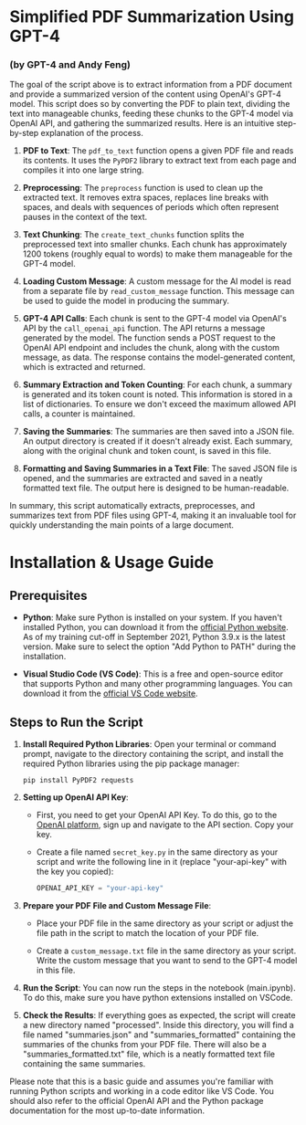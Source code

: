 # Simplified PDF Summarization Using GPT-4
### (by GPT-4 and Andy Feng)

The goal of the script above is to extract information from a PDF document and provide a summarized version of the content using OpenAI's GPT-4 model. This script does so by converting the PDF to plain text, dividing the text into manageable chunks, feeding these chunks to the GPT-4 model via OpenAI API, and gathering the summarized results. Here is an intuitive step-by-step explanation of the process.

1. **PDF to Text**: The `pdf_to_text` function opens a given PDF file and reads its contents. It uses the `PyPDF2` library to extract text from each page and compiles it into one large string.

2. **Preprocessing**: The `preprocess` function is used to clean up the extracted text. It removes extra spaces, replaces line breaks with spaces, and deals with sequences of periods which often represent pauses in the context of the text.

3. **Text Chunking**: The `create_text_chunks` function splits the preprocessed text into smaller chunks. Each chunk has approximately 1200 tokens (roughly equal to words) to make them manageable for the GPT-4 model.

4. **Loading Custom Message**: A custom message for the AI model is read from a separate file by `read_custom_message` function. This message can be used to guide the model in producing the summary.

5. **GPT-4 API Calls**: Each chunk is sent to the GPT-4 model via OpenAI's API by the `call_openai_api` function. The API returns a message generated by the model. The function sends a POST request to the OpenAI API endpoint and includes the chunk, along with the custom message, as data. The response contains the model-generated content, which is extracted and returned.

6. **Summary Extraction and Token Counting**: For each chunk, a summary is generated and its token count is noted. This information is stored in a list of dictionaries. To ensure we don't exceed the maximum allowed API calls, a counter is maintained.

7. **Saving the Summaries**: The summaries are then saved into a JSON file. An output directory is created if it doesn't already exist. Each summary, along with the original chunk and token count, is saved in this file.

8. **Formatting and Saving Summaries in a Text File**: The saved JSON file is opened, and the summaries are extracted and saved in a neatly formatted text file. The output here is designed to be human-readable.

In summary, this script automatically extracts, preprocesses, and summarizes text from PDF files using GPT-4, making it an invaluable tool for quickly understanding the main points of a large document.

# Installation & Usage Guide

## Prerequisites

- **Python**: Make sure Python is installed on your system. If you haven't installed Python, you can download it from the [official Python website](https://www.python.org/downloads/). As of my training cut-off in September 2021, Python 3.9.x is the latest version. Make sure to select the option "Add Python to PATH" during the installation.

- **Visual Studio Code (VS Code)**: This is a free and open-source editor that supports Python and many other programming languages. You can download it from the [official VS Code website](https://code.visualstudio.com/download). 

## Steps to Run the Script

1. **Install Required Python Libraries**: Open your terminal or command prompt, navigate to the directory containing the script, and install the required Python libraries using the pip package manager:

    ```
    pip install PyPDF2 requests
    ```

2. **Setting up OpenAI API Key**: 

    - First, you need to get your OpenAI API Key. To do this, go to the [OpenAI platform](https://beta.openai.com/signup/), sign up and navigate to the API section. Copy your key.
    
    - Create a file named `secret_key.py` in the same directory as your script and write the following line in it (replace "your-api-key" with the key you copied):

        ```python
        OPENAI_API_KEY = "your-api-key"
        ```

3. **Prepare your PDF File and Custom Message File**: 

    - Place your PDF file in the same directory as your script or adjust the file path in the script to match the location of your PDF file.

    - Create a `custom_message.txt` file in the same directory as your script. Write the custom message that you want to send to the GPT-4 model in this file.

4. **Run the Script**: You can now run the steps in the notebook (main.ipynb). To do this, make sure you have python extensions installed on VSCode.

5. **Check the Results**: If everything goes as expected, the script will create a new directory named "processed". Inside this directory, you will find a file named "summaries.json" and "summaries_formatted" containing the summaries of the chunks from your PDF file. There will also be a "summaries_formatted.txt" file, which is a neatly formatted text file containing the same summaries.

Please note that this is a basic guide and assumes you're familiar with running Python scripts and working in a code editor like VS Code. You should also refer to the official OpenAI API and the Python package documentation for the most up-to-date information.
